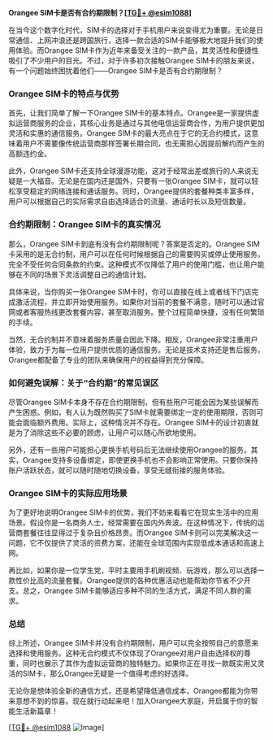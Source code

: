 **Orangee SIM卡是否有合约期限制？[[TG💪+ @esim1088](https://t.me/s/esim1088)]**

在当今这个数字化时代，SIM卡的选择对于手机用户来说变得尤为重要。无论是日常通信、上网冲浪还是跨国旅行，选择一款合适的SIM卡能够极大地提升我们的使用体验。而Orangee SIM卡作为近年来备受关注的一款产品，其灵活性和便捷性吸引了不少用户的目光。不过，对于许多初次接触Orangee SIM卡的朋友来说，有一个问题始终困扰着他们——Orangee SIM卡是否有合约期限制？

### Orangee SIM卡的特点与优势

首先，让我们简单了解一下Orangee SIM卡的基本特点。Orangee是一家提供虚拟运营商服务的企业，其核心业务是通过与其他电信运营商合作，为用户提供更加灵活和实惠的通信服务。Orangee SIM卡的最大亮点在于它的无合约模式，这意味着用户不需要像传统运营商那样签署长期合同，也无需担心因提前解约而产生的高额违约金。

此外，Orangee SIM卡还支持全球漫游功能，这对于经常出差或旅行的人来说无疑是一大福音。无论是在国内还是国外，只要有一张Orangee SIM卡，就可以轻松享受稳定的网络连接和通话服务。同时，Orangee提供的套餐种类丰富多样，用户可以根据自己的实际需求自由选择适合的流量、通话时长以及短信数量。

### 合约期限制：Orangee SIM卡的真实情况

那么，Orangee SIM卡到底有没有合约期限制呢？答案是否定的。Orangee SIM卡采用的是无合约制，用户可以在任何时候根据自己的需要购买或停止使用服务，完全不受任何合同条款的约束。这种模式不仅降低了用户的使用门槛，也让用户能够在不同的场景下灵活调整自己的通信计划。

具体来说，当你购买一张Orangee SIM卡时，你可以直接在线上或者线下门店完成激活流程，并立即开始使用服务。如果你对当前的套餐不满意，随时可以通过官网或者客服热线更改套餐内容，甚至取消服务。整个过程简单快捷，没有任何繁琐的手续。

当然，无合约制并不意味着服务质量会因此下降。相反，Orangee非常注重用户体验，致力于为每一位用户提供优质的通信服务。无论是技术支持还是售后服务，Orangee都配备了专业的团队来确保用户的权益得到充分保障。

### 如何避免误解：关于“合约期”的常见误区

尽管Orangee SIM卡本身不存在合约期限制，但有些用户可能会因为某些误解而产生困惑。例如，有人认为既然购买了SIM卡就需要绑定一定的使用期限，否则可能会面临额外费用。实际上，这种情况并不存在。Orangee SIM卡的设计初衷就是为了消除这些不必要的顾虑，让用户可以随心所欲地使用。

另外，还有一些用户可能担心更换手机号码后无法继续使用Orangee的服务。其实，Orangee支持多设备绑定，即使更换手机也不会影响正常使用。只要你保持账户活跃状态，就可以随时随地切换设备，享受无缝衔接的服务体验。

### Orangee SIM卡的实际应用场景

为了更好地说明Orangee SIM卡的优势，我们不妨来看看它在现实生活中的应用场景。假设你是一名商务人士，经常需要在国内外奔波。在这种情况下，传统的运营商套餐往往显得过于复杂且价格昂贵。而Orangee SIM卡则可以完美解决这一问题，它不仅提供了灵活的资费方案，还能在全球范围内实现低成本通话和高速上网。

再比如，如果你是一位学生党，平时主要用手机刷视频、玩游戏，那么可以选择一款性价比高的流量套餐。Orangee提供的各种优惠活动也能帮助你节省不少开支。总之，Orangee SIM卡能够适应多种不同的生活方式，满足不同人群的需求。

### 总结

综上所述，Orangee SIM卡并没有合约期限制，用户可以完全按照自己的意愿来选择和使用服务。这种无合约模式不仅体现了Orangee对用户自由选择权的尊重，同时也展示了其作为虚拟运营商的独特魅力。如果你正在寻找一款既实用又灵活的SIM卡，那么Orangee无疑是一个值得考虑的好选择。

无论你是想体验全新的通信方式，还是希望降低通信成本，Orangee都能为你带来意想不到的惊喜。现在就行动起来吧！加入Orangee大家庭，开启属于你的智能生活新篇章！

[[TG💪+ @esim1088](https://t.me/s/esim1088) ![Image](https://i.postimg.cc/4NQfJmqS/Snipaste-2025-05-13-00-14-12.png)]